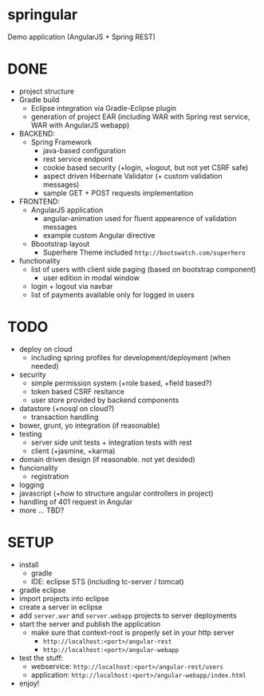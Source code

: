 springular
==========

Demo application (AngularJS + Spring REST)

DONE
==========
- project structure
- Gradle build
  - Eclipse integration via Gradle-Eclipse plugin
  - generation of project EAR (including WAR with Spring rest service, WAR with AngularJS webapp)
- BACKEND:
  - Spring Framework
    - java-based configuration
    - rest service endpoint
    - cookie based security (+login, +logout, but not yet CSRF safe)
    - aspect driven Hibernate Validator (+ custom validation messages)
    - sample GET + POST requests implementation
- FRONTEND:
  - AngularJS application
    - angular-animation used for fluent appearence of validation messages
    - example custom Angular directive
  - Bbootstrap layout 
    - Superhere Theme included `http://bootswatch.com/superhero`
- functionality
  - list of users with client side paging (based on bootstrap component)
    - user edition in modal window
  - login + logout via navbar
  - list of payments available only for logged in users

TODO
==========
- deploy on cloud
  - including spring profiles for development/deployment (when needed)
- security
  - simple permission system (+role based, +field based?)
  - token based CSRF resitance
  - user store provided by backend components
- datastore (+nosql on cloud?)
  - transaction handling
- bower, grunt, yo integration (if reasonable)
- testing
  - server side unit tests + integration tests with rest
  - client (+jasmine, +karma)
- domain driven design (if reasonable. not yet desided)
- funcionality
  - registration
- logging
- javascript (+how to structure angular controllers in project)
- handling of 401 request in Angular
- more ... TBD?

SETUP
==========
- install 
  - gradle
  - IDE: eclipse STS (including tc-server / tomcat)
- gradle eclipse
- import projects into eclipse
- create a server in eclipse
- add `server.war` and `server.webapp` projects to server deployments
- start the server and publish the application
  - make sure that context-root is properly set in your http server
    - `http://localhost:<port>/angular-rest`
    - `http://localhost:<port>/angular-webapp`
- test the stuff:
  - webservice: `http://localhost:<port>/angular-rest/users`
  - application: `http://localhost:<port>/angular-webapp/index.html`
- enjoy!
